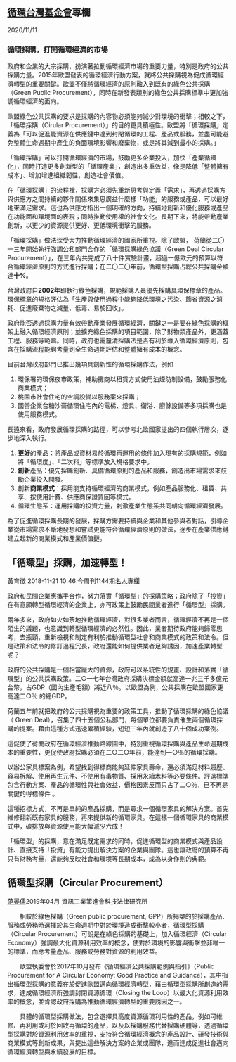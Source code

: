 

## [循環台灣基金會](https://circular-taiwan.org/practice/case/)專欄

2020/11/11

### 循環採購，打開循環經濟的市場

政府和企業的大宗採購，扮演著拉動循環經濟市場的重要力量，特別是政府的公共採購力量。2015年歐盟發表的循環經濟行動方案，就將公共採購視為促成循環經濟轉型的重要關鍵。歐盟不僅將循環經濟的原則融入到既有的綠色公共採購（Green Public Procurement），同時在新發表類別的綠色公共採購標準中更加強調循環經濟的面向。

歐盟綠色公共採購的要求是採購的內容物必須能夠減少對環境的衝擊；相較之下，「循環採購（Cirular Procurement）」的目的更具積極性。歐盟將「循環採購」定義為「可以促進能資源在供應鏈中達到封閉循環的工程、產品或服務，並盡可能避免整體生命週期中產生的負面環境影響和廢棄物，或是將其減到最小的採購。」

「循環採購」可以打開循環經濟的市場，鼓勵更多企業投入，加快「產業循環化」，同時打造更多創新型的「循環產業」，創造出多重效益，像是降低「整體擁有成本」、增加增進組織韌性，創造社會價值。


在「循環採購」的流程裡，採購方必須先重新思考與定義「需求」，再透過採購方與供應方之間持續的夥伴關係來集思廣益什麼樣「功能」的服務或產品，可以最好地來滿足需求。這也為供應方指出一個明確的方向，持續地創新和優化服務或產品在功能面和環境面的表現；同時推動使用權的社會文化。長期下來，將能帶動產業創新，以更少的資源提供更好、更低環境衝擊的服務。

「循環採購」做法深受大力推動循環經濟的國家所重視。除了歐盟， 荷蘭從二〇一三年開始執行強調公私部門合作的「循環採購綠色協議（Green Deal Circular Procurement）」，在三年內共完成了八十件實驗計畫，超過一億歐元的預算以符合循環經濟原則的方式進行採購；在二〇二〇年前，循環型採購占總公共採購金額達**十%**。

台灣政府自**2002年**即執行綠色採購，規範採購人員優先採購具環保標章的產品。環保標章的規格評估為「生產與使用過程中能夠降低環境之污染、節省資源之消耗、促進廢棄物之減量、低毒、易於回收」。

政府能否透過採購力量有效帶動產業發展循環經濟，關鍵之一是要在綠色採購的框架上融入循環經濟原則；並擴充綠色採購的項目範圍，除了財物類產品外，更涵蓋工程、服務等範疇。同時，政府也需釐清採購法是否有利於導入循環經濟原則，包含在採購流程能夠考量到全生命週期評估和整體擁有成本的概念。

目前台灣政府部門已推出幾項具創新性的循環採購作法，例如

1. 環保署的環保夜市政策，補助攤商以租賃方式使用油煙防制設備，鼓勵服務化商業模式；
2. 桃園市社會住宅的空調設備以服務案來採購；
3. 國營企業台糖沙崙循環住宅內的電梯、燈具、衛浴、廚餘設備等多項採購也是使用服務模式。

長遠來看，政府發展循環採購的路徑，可以參考北歐國家提出的四個執行層次，逐步地深入執行。

1. **更好**的產品：將產品或資材易於循環再運用的條件加入現有的採購規範，例如將「循環度」、「二次料」等標準放入規格要求中。
2. **創新**產品：優先採購創新、具備循環原則的產品和服務，創造出市場需求來鼓勵企業投入開發。
3. 創新**商業模式**：採用能支持循環經濟的商業模式，例如產品服務化、租賃、共享、按使用計費、供應商保證買回等模式。
4. 循環生態系：運用採購的投資力量，刺激產業生態系共同朝向循環經濟發展。

為了促進循環採購長期的發展，採購方需要持續與企業和其他參與者對話，引導企業從市場需求不斷地發想和嘗試更能符合循環經濟原則的做法，逐步在產業供應鏈建立起新的商業模式和產業價值鏈。

## 「循環型」採購，加速轉型！

黃育徵 2018-11-21 10:46 今周刊1144期[名人專欄](https://www.businesstoday.com.tw/article/category/154685/post/201811210011/)

政府和民間企業應攜手合作，努力落實「循環型」的採購策略；政府除了「投資」在有意願轉型循環經濟的企業上，亦可政策上鼓勵民間業者進行「循環型」採購。

兩年多來，政府如火如荼地推動循環經濟，對很多業者而言，循環經濟不再是一個陌生的議題，也意識到轉型循環經濟的必然性。因此，業者期待政府能夠歸零思考，去瓶頸，重新檢視和制定有利於推動循環型社會和商業模式的政策和法令。但是政策和法令的修訂過程冗長，政府還能如何提供業者足夠誘因，加速產業轉型呢？

政府的公共採購是一個相當龐大的資源，政府可以系統性的規畫、設計和落實「循環型」的公共採購政策。二○一七年台灣政府採購決標金額就高達一兆三千多億元台幣，占GDP（國內生產毛額）將近八％。以歐盟為例，公共採購在歐盟國家更高達二○％ 的總GDP。

荷蘭五年前就把政府的公共採購視為重要的政策工具，推動了循環採購的綠色協議（ Green Deal），召集了四十五個公私部門，每個單位都要負責催生兩個循環採購的提案。藉由這種方式迅速累積經驗，短短三年內就創造了八十個成功案例。

這促使了荷蘭政府在循環經濟推動路線圖中，特別重視循環採購與產品生命週期成本的重要性，更促使政府採購必須在二○二○年前，能達到一○％的循環採購。

以辦公家具標案為例，希望找到得標商能夠延伸家具壽命，還必須滿足材料履歷、容易拆解、使用再生元件、不使用有毒物質、採用永續木料等必要條件。評選標準包含行動方案、產品的循環性與社會效益，價格因素反而只占了二○％，已不再是關鍵的得標條件 。

這種招標方式，不再是單純的產品採購，而是尋求一個循環家具的解決方案。首先維修翻新既有家具的服務，再來提供新的循環家具。在這樣一個循環家具的商業模式中，碳排放與資源使用能大幅減少六成！

「循環型」的採購，意在滿足既定需求的同時，促進循環型的商業模式與產品設計、直接支持「投資」有能力提出解決方案的企業與團隊。這也讓政府的預算不再只有財務考量，還能夠反映社會和環境等長期成本，成為以身作則的典範。

## 循環型採購（Circular Procurement）

[范晏儒](https://stli.iii.org.tw/article-detail.aspx?no=64&tp=1&d=8214)2019年04月
資訊工業策進會科技法律研究所

　　相較於綠色採購（Green public procurement, GPP）所揭櫫的於採購產品、服務或勞務時選擇於其生命週期中對於環境造成衝擊較小者，循環型採購（Circular Procurement）可說是在綠色採購的基礎上，加入循環經濟（Circular Economy）強調最大化資源利用效率的概念，使對於環境的影響與衝擊並非唯一的標準，而應考量產品、服務或勞務對資源的利用效益。

　　歐盟執委會於2017年10月發布《循環經濟公共採購範例與指引》（Public Procurement for A Circular Economy: Good Practice and Guidance），其中指出循環型採購的意義在於促進歐盟邁向循環經濟轉型，藉由循環型採購所創造的需求，達成循環經濟所強調封閉資源循環（Closing the Loop）以最大化資源利用效率的概念，並肯認政府採購為推動循環經濟轉型的重要誘因之一。

　　具體的循環型採購做法，包含選擇具高度資源循環利用性的產品，例如可維修、再利用或利於回收再循環的產品，以及以採購服務代替採購硬體等，透過循環型採購對於資源利用效率的重視，支持符合循環經濟概念的產品設計、研發技術與商業模式等創新成果，與提出這些解決方案的企業或團隊，進而達成促進社會邁向循環經濟轉型與永續發展的目標。